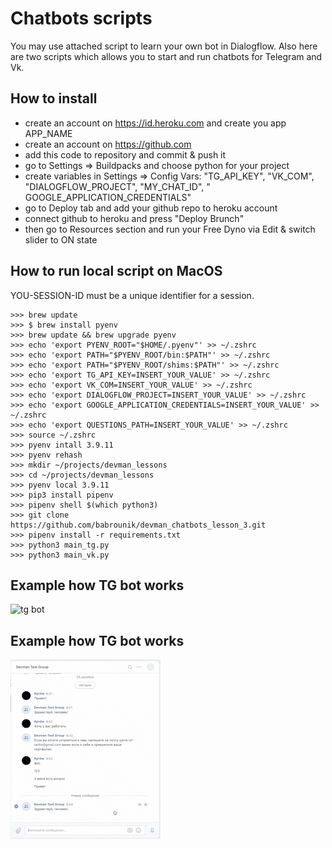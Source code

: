# Chatbots scripts

You may use attached script to learn your own bot in Dialogflow.
Also here are two scripts which allows you to start and run chatbots for Telegram and Vk.

## How to install

* create an account on https://id.heroku.com and create you app APP_NAME
* create an account on https://github.com
* add this code to repository and commit & push it
* go to Settings => Buildpacks and choose python for your project
* create variables in Settings => Config Vars: "TG_API_KEY", "VK_COM", "DIALOGFLOW_PROJECT", "MY_CHAT_ID", "
  GOOGLE_APPLICATION_CREDENTIALS"
* go to Deploy tab and add your github repo to heroku account
* connect github to heroku and press "Deploy Brunch"
* then go to Resources section and run your Free Dyno via Edit & switch slider to ON state

## How to run local script on MacOS

YOU-SESSION-ID must be a unique identifier for a session.  

```
>>> brew update
>>> $ brew install pyenv
>>> brew update && brew upgrade pyenv
>>> echo 'export PYENV_ROOT="$HOME/.pyenv"' >> ~/.zshrc
>>> echo 'export PATH="$PYENV_ROOT/bin:$PATH"' >> ~/.zshrc
>>> echo 'export PATH="$PYENV_ROOT/shims:$PATH"' >> ~/.zshrc
>>> echo 'export TG_API_KEY=INSERT_YOUR_VALUE' >> ~/.zshrc
>>> echo 'export VK_COM=INSERT_YOUR_VALUE' >> ~/.zshrc
>>> echo 'export DIALOGFLOW_PROJECT=INSERT_YOUR_VALUE' >> ~/.zshrc
>>> echo 'export GOOGLE_APPLICATION_CREDENTIALS=INSERT_YOUR_VALUE' >> ~/.zshrc
>>> echo 'export QUESTIONS_PATH=INSERT_YOUR_VALUE' >> ~/.zshrc
>>> source ~/.zshrc
>>> pyenv intall 3.9.11
>>> pyenv rehash
>>> mkdir ~/projects/devman_lessons
>>> cd ~/projects/devman_lessons
>>> pyenv local 3.9.11
>>> pip3 install pipenv
>>> pipenv shell $(which python3)
>>> git clone https://github.com/babrounik/devman_chatbots_lesson_3.git
>>> pipenv install -r requirements.txt
>>> python3 main_tg.py
>>> python3 main_vk.py
```

## Example how TG bot works

![tg bot](https://github.com/babrounik/devman_chatbots_lesson_3/blob/main/img/tg_bot_example.gif?raw=true)

## Example how TG bot works

![vk bot](https://github.com/babrounik/devman_chatbots_lesson_3/blob/main/img/vk_bot_example.gif?raw=true)
